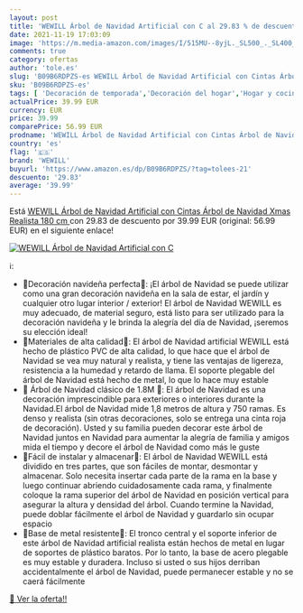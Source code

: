 ```yaml
---
layout: post
title: 'WEWILL Árbol de Navidad Artificial con C al 29.83 % de descuento'
date: 2021-11-19 17:03:09
image: 'https://m.media-amazon.com/images/I/515MU--8yjL._SL500_._SL400_.jpg'
comments: true
category: ofertas
author: 'tole.es'
slug: 'B09B6RDPZS-es WEWILL Árbol de Navidad Artificial con Cintas Árbol de...'
sku: 'B09B6RDPZS-es'
tags: [ 'Decoración de temporada','Decoración del hogar','Hogar y cocina','navidad','wewill','xmas','Árboles de navidad', ]
actualPrice: 39.99 EUR
currency: EUR
price: 39.99
comparePrice: 56.99 EUR
prodname: 'WEWILL Árbol de Navidad Artificial con Cintas Árbol de Navidad Xmas Realista  180 cm '
country: 'es'
flag: '🇪🇸'
brand: 'WEWILL'
buyurl: 'https://www.amazon.es/dp/B09B6RDPZS/?tag=tolees-21'
descuento: '29.83'
average: '39.99'
---
```


Está [WEWILL Árbol de Navidad Artificial con Cintas Árbol de Navidad Xmas Realista  180 cm ](https://www.amazon.es/dp/B09B6RDPZS/?tag=tolees-21) con 29.83 de descuento por 39.99 EUR (original: 56.99 EUR) en el siguiente enlace!

[![WEWILL Árbol de Navidad Artificial con C](https://m.media-amazon.com/images/I/515MU--8yjL._SL500_._SL400_.jpg)](https://www.amazon.es/dp/B09B6RDPZS/?tag=tolees-21)

ℹ️:

- 🎄Decoración navideña perfecta🎄: ¡El árbol de Navidad se puede utilizar como una gran decoración navideña en la sala de estar, el jardín y cualquier otro lugar interior / exterior! El árbol de Navidad WEWILL es muy adecuado, de material seguro, está listo para ser utilizado para la decoración navideña y le brinda la alegría del día de Navidad, ¡seremos su elección ideal!
- 🎄Materiales de alta calidad🎄: El árbol de Navidad artificial WEWILL está hecho de plástico PVC de alta calidad, lo que hace que el árbol de Navidad se vea muy natural y realista, y tiene las ventajas de ligereza, resistencia a la humedad y retardo de llama. El soporte plegable del árbol de Navidad está hecho de metal, lo que lo hace muy estable
- 🎄 Árbol de Navidad clásico de 1.8M 🎄: El árbol de Navidad es una decoración imprescindible para exteriores o interiores durante la Navidad.El árbol de Navidad mide 1,8 metros de altura y 750 ramas. Es denso y realista (sin otras decoraciones, solo se entrega una cinta roja de decoración). Usted y su familia pueden decorar este árbol de Navidad juntos en Navidad para aumentar la alegría de familia y amigos mida el tiempo y decore el árbol de Navidad como más le guste
- 🎄Fácil de instalar y almacenar🎄: El árbol de Navidad WEWILL está dividido en tres partes, que son fáciles de montar, desmontar y almacenar. Solo necesita insertar cada parte de la rama en la base y luego continuar abriendo cuidadosamente cada rama, y ​​finalmente coloque la rama superior del árbol de Navidad en posición vertical para asegurar la altura y densidad del árbol. Cuando termine la Navidad, puede doblar fácilmente el árbol de Navidad y guardarlo sin ocupar espacio
- 🎄Base de metal resistente🎄: El tronco central y el soporte inferior de este árbol de Navidad artificial realista están hechos de metal en lugar de soportes de plástico baratos. Por lo tanto, la base de acero plegable es muy estable y duradera. Incluso si usted o sus hijos derriban accidentalmente el árbol de Navidad, puede permanecer estable y no se caerá fácilmente

[🛒 Ver la oferta!!](https://www.amazon.es/dp/B09B6RDPZS/?tag=tolees-21)

